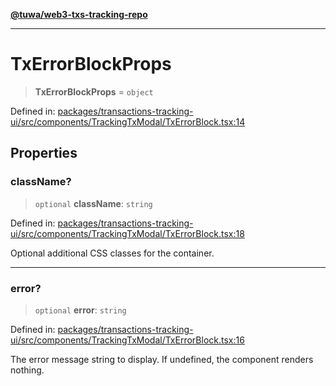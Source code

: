 [**@tuwa/web3-txs-tracking-repo**](../../../README.md)

***

# TxErrorBlockProps

> **TxErrorBlockProps** = `object`

Defined in: [packages/transactions-tracking-ui/src/components/TrackingTxModal/TxErrorBlock.tsx:14](https://github.com/TuwaIO/web3-transactions-tracking/blob/1c531e3315ee04126f921b4f2611e5bf6a27395e/packages/transactions-tracking-ui/src/components/TrackingTxModal/TxErrorBlock.tsx#L14)

## Properties

### className?

> `optional` **className**: `string`

Defined in: [packages/transactions-tracking-ui/src/components/TrackingTxModal/TxErrorBlock.tsx:18](https://github.com/TuwaIO/web3-transactions-tracking/blob/1c531e3315ee04126f921b4f2611e5bf6a27395e/packages/transactions-tracking-ui/src/components/TrackingTxModal/TxErrorBlock.tsx#L18)

Optional additional CSS classes for the container.

***

### error?

> `optional` **error**: `string`

Defined in: [packages/transactions-tracking-ui/src/components/TrackingTxModal/TxErrorBlock.tsx:16](https://github.com/TuwaIO/web3-transactions-tracking/blob/1c531e3315ee04126f921b4f2611e5bf6a27395e/packages/transactions-tracking-ui/src/components/TrackingTxModal/TxErrorBlock.tsx#L16)

The error message string to display. If undefined, the component renders nothing.
